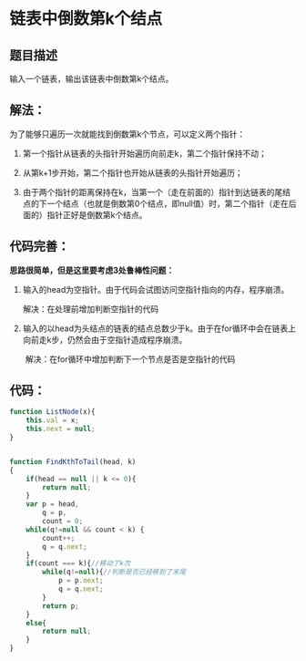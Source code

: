 # 链表中倒数第k个结点
## 题目描述
输入一个链表，输出该链表中倒数第k个结点。

## 解法：
为了能够只遍历一次就能找到倒数第k个节点，可以定义两个指针：

1. 第一个指针从链表的头指针开始遍历向前走k，第二个指针保持不动；

2. 从第k+1步开始，第二个指针也开始从链表的头指针开始遍历；

3. 由于两个指针的距离保持在k，当第一个（走在前面的）指针到达链表的尾结点的下一个结点（也就是倒数第0个结点，即null值）时，第二个指针（走在后面的）指针正好是倒数第k个结点。
　　
## 代码完善：　
**思路很简单，但是这里要考虑3处鲁棒性问题：**

1. 输入的head为空指针。由于代码会试图访问空指针指向的内存，程序崩溃。

	解决：在处理前增加判断空指针的代码

2. 输入的以head为头结点的链表的结点总数少于k。由于在for循环中会在链表上向前走k步，仍然会由于空指针造成程序崩溃。

　　解决：在for循环中增加判断下一个节点是否是空指针的代码

## 代码：　　
```javascript　　
function ListNode(x){
    this.val = x;
    this.next = null;
}


function FindKthToTail(head, k)
{
    if(head == null || k <= 0){
        return null;
    }
    var p = head,
        q = p,
        count = 0;
    while(q!=null && count < k) {
        count++;
        q = q.next;
    }
    if(count === k){//移动了k次
        while(q!=null){//判断是否已经移到了末尾
            p = p.next;
            q = q.next;
        }
        return p;
    }
    else{
        return null;
    }
}
```